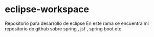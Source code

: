 # eclipse-workspace
Repositorio para desarrollo de eclipse
En este rama se encuentra mi repositorio de github sobre spring , jsf , spring boot etc
